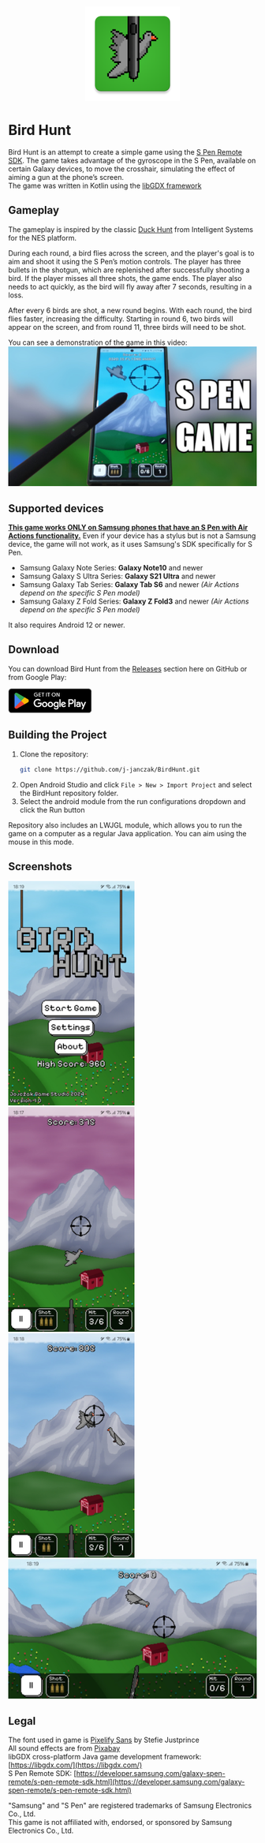 <p align="center">
  <img alt="eInk Photo Converter logo" src="android/res/mipmap-xxxhdpi/ic_launcher.webp" />
</p>

# Bird Hunt
Bird Hunt is an attempt to create a simple game using the [S Pen Remote SDK](https://developer.samsung.com/galaxy-spen-remote/s-pen-remote-sdk.html). The game takes advantage of the gyroscope in the S Pen, available on certain Galaxy devices, to move the crosshair, simulating the effect of aiming a gun at the phone’s screen. </br>
The game was written in Kotlin using the [libGDX framework](https://github.com/libgdx/libgdx)

## Gameplay
The gameplay is inspired by the classic [Duck Hunt](https://en.wikipedia.org/wiki/Duck_Hunt) from Intelligent Systems for the NES platform.

During each round, a bird flies across the screen, and the player's goal is to aim and shoot it using the S Pen’s motion controls. The player has three bullets in the shotgun, which are replenished after successfully shooting a bird. If the player misses all three shots, the game ends. The player also needs to act quickly, as the bird will fly away after 7 seconds, resulting in a loss.

After every 6 birds are shot, a new round begins. With each round, the bird flies faster, increasing the difficulty. Starting in round 6, two birds will appear on the screen, and from round 11, three birds will need to be shot.

You can see a demonstration of the game in this video:</br>
[![So I made a game for the Samsung S Pen](gimp/ytthumb.jpg)](https://youtu.be/qkLsl1_ogis)

## Supported devices
<ins>**This game works ONLY on Samsung phones that have an S Pen with Air Actions functionality.**</ins> Even if your device has a stylus but is not a Samsung device, the game will not work, as it uses Samsung's SDK specifically for S Pen.
- Samsung Galaxy Note Series: **Galaxy Note10** and newer
- Samsung Galaxy S Ultra Series: **Galaxy S21 Ultra** and newer
- Samsung Galaxy Tab Series: **Galaxy Tab S6** and newer *(Air Actions depend on the specific S Pen model)*
- Samsung Galaxy Z Fold Series: **Galaxy Z Fold3** and newer *(Air Actions depend on the specific S Pen model)*

It also requires Android 12 or newer.

## Download
You can download Bird Hunt from the [Releases](https://github.com/j-janczak/BirdHunt/releases) section here on GitHub or from Google Play:

[<img src="gimp/google_play/google_play_badge.png" height="50">](https://play.google.com/store/games?hl=pl)

## Building the Project
1. Clone the repository:
   ```bash
   git clone https://github.com/j-janczak/BirdHunt.git
   ```
2. Open Android Studio and click `File > New > Import Project` and select the BirdHunt repository folder.
3. Select the android module from the run configurations dropdown and click the Run button

Repository also includes an LWJGL module, which allows you to run the game on a computer as a regular Java application. You can aim using the mouse in this mode.

## Screenshots
<img src="gimp/google_play/screenshots/Screenshot_20241015_181911_Bird_Hunt.jpg" width="256"> <img src="gimp/google_play/screenshots/Screenshot_20241015_181734_Bird_Hunt.jpg" width="256"> <img src="gimp/google_play/screenshots/Screenshot_20241015_181822_Bird_Hunt.jpg" width="256"> <img src="gimp/google_play/screenshots/Screenshot_20241015_181955_Bird_Hunt.jpg" width="512">

## Legal
The font used in game is [Pixelify Sans](https://fonts.google.com/specimen/Pixelify+Sans) by Stefie Justprince</br>
All sound effects are from [Pixabay](https://pixabay.com/)</br>
libGDX cross-platform Java game development framework: [https://libgdx.com/](https://libgdx.com/)</br>
S Pen Remote SDK: [https://developer.samsung.com/galaxy-spen-remote/s-pen-remote-sdk.html](https://developer.samsung.com/galaxy-spen-remote/s-pen-remote-sdk.html)

"Samsung" and "S Pen" are registered trademarks of Samsung Electronics Co., Ltd.</br>
This game is not affiliated with, endorsed, or sponsored by Samsung Electronics Co., Ltd.
